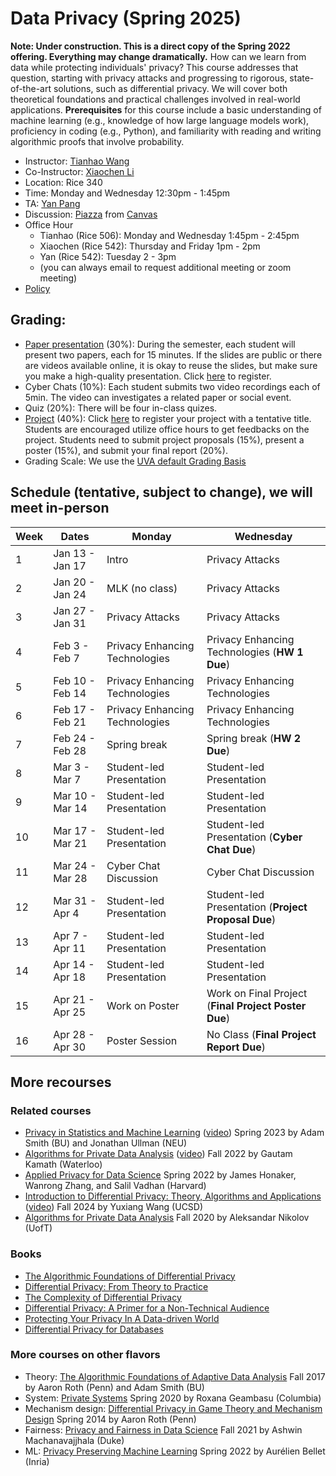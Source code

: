 
# Data Privacy (Spring 2025)

**Note: Under construction. This is a direct copy of the Spring 2022 offering. Everything may change dramatically.** 
How can we learn from data while protecting individuals' privacy? This course addresses that question, starting with privacy attacks and progressing to rigorous, state-of-the-art solutions, such as differential privacy. We will cover both theoretical foundations and practical challenges involved in real-world applications. **Prerequisites** for this course include a basic understanding of machine learning (e.g., knowledge of how large language models work), proficiency in coding (e.g., Python), and familiarity with reading and writing algorithmic proofs that involve probability.


- Instructor: [Tianhao Wang](https://tianhao.wang)
- Co-Instructor: [Xiaochen Li](https://xiaochenli-w.github.io/)
- Location: Rice 340
- Time: Monday and Wednesday 12:30pm - 1:45pm
- TA: [Yan Pang](https://py85252876.github.io/)
- Discussion: [Piazza](https://piazza.com/class/m5o8xxf0t6p4k0) from [Canvas](https://canvas.its.virginia.edu/courses/130855)
- Office Hour
  - Tianhao (Rice 506): Monday and Wednesday 1:45pm - 2:45pm
  - Xiaochen (Rice 542): Thursday and Friday 1pm - 2pm
  - Yan (Rice 542): Tuesday 2 - 3pm
  - (you can always email to request additional meeting or zoom meeting)
- [Policy](policy.md)



## Grading: 
- [Paper presentation](papers.md) (30%): During the semester, each student will present two papers, each for 15 minutes.  If the slides are public or there are videos available online, it is okay to reuse the slides, but make sure you make a high-quality presentation.  Click [here](https://docs.google.com/spreadsheets/d/1nMqxXDpUag_fidQJ4PgdoQFk1fZxkMlKFhXkmigGNd4/edit?usp=sharing) to register.
- Cyber Chats (10%): Each student submits two video recordings each of 5min. The video can investigates a related paper or social event.
- Quiz (20%): There will be four in-class quizes. 
- [Project](project.md) (40%): Click [here](https://docs.google.com/spreadsheets/d/1wXxl8X76yts2WaMT8zlAf-Cl8mwj8l64WlhGF9TECfg/edit?usp=sharing) to register your project with a tentative title.  Students are encouraged utilize office hours to get feedbacks on the project.  Students need to submit project proposals (15%), present a poster (15%), and submit your final report (20%).
- Grading Scale: We use the [UVA default Grading Basis](https://virginia.service-now.com/its?id=itsweb_kb_article&sys_id=1153c16fdba41f444f32fb671d961934)


## Schedule (tentative, subject to change), we will meet in-person 

| Week | Dates           | Monday                         | Wednesday                                            |
| ---- | --------------- | ------------------------------ | ---------------------------------------------------- |
| 1    | Jan 13 - Jan 17 | Intro                          | Privacy Attacks                                      |
| 2    | Jan 20 - Jan 24 | MLK (no class)                 | Privacy Attacks                                      |
| 3    | Jan 27 - Jan 31 | Privacy Attacks                | Privacy Attacks                                      |
| 4    | Feb 3  - Feb 7  | Privacy Enhancing Technologies | Privacy Enhancing Technologies (**HW 1 Due**)        |
| 5    | Feb 10 - Feb 14 | Privacy Enhancing Technologies | Privacy Enhancing Technologies                       |
| 6    | Feb 17 - Feb 21 | Privacy Enhancing Technologies | Privacy Enhancing Technologies                       |
| 7    | Feb 24 - Feb 28 | Spring break                   | Spring break (**HW 2 Due**)                          |
| 8    | Mar 3  - Mar 7  | Student-led Presentation       | Student-led Presentation                             |
| 9    | Mar 10 - Mar 14 | Student-led Presentation       | Student-led Presentation                             |
| 10   | Mar 17 - Mar 21 | Student-led Presentation       | Student-led Presentation (**Cyber Chat Due**)        |
| 11   | Mar 24 - Mar 28 | Cyber Chat Discussion          | Cyber Chat Discussion                                |
| 12   | Mar 31 - Apr 4  | Student-led Presentation       | Student-led Presentation (**Project Proposal Due**)  |
| 13   | Apr 7  - Apr 11 | Student-led Presentation       | Student-led Presentation                             |
| 14   | Apr 14 - Apr 18 | Student-led Presentation       | Student-led Presentation                             |
| 15   | Apr 21 - Apr 25 | Work on Poster                 | Work on Final Project (**Final Project Poster Due**) |
| 16   | Apr 28 - Apr 30 | Poster Session                 | No Class (**Final Project Report Due**)              |






## More recourses
### Related courses
- [Privacy in Statistics and Machine Learning](https://dpcourse.github.io/) ([video](https://drive.google.com/drive/folders/1Ds5KlyWrX93DeiQWrFLpBS0Zsk104bnd?usp=sharing)) Spring 2023 by Adam Smith (BU) and Jonathan Ullman (NEU) 
- [Algorithms for Private Data Analysis](http://www.gautamkamath.com/CS860-fa2022.html) ([video](https://www.youtube.com/playlist?list=PLmd_zeMNzSvRRNpoEWkVo6QY_6rR3SHjp)) Fall 2022 by Gautam Kamath (Waterloo) 
- [Applied Privacy for Data Science](https://opendp.github.io/cs208/) Spring 2022 by James Honaker, Wanrong Zhang, and Salil Vadhan (Harvard)
- [Introduction to Differential Privacy: Theory, Algorithms and Applications](https://cseweb.ucsd.edu/~yuxiangw/classes/DSC291-2024Fall/) ([video](https://www.youtube.com/watch?v=OzjmWObjgzg)) Fall 2024 by Yuxiang Wang (UCSD)
- [Algorithms for Private Data Analysis](http://www.cs.toronto.edu/~anikolov/CSC2412F20/CSC2412.html) Fall 2020 by Aleksandar Nikolov (UofT)


### Books
- [The Algorithmic Foundations of Differential Privacy](https://www.cis.upenn.edu/~aaroth/Papers/privacybook.pdf)
- [Differential Privacy: From Theory to Practice](https://www.morganclaypool.com/doi/pdf/10.2200/S00735ED1V01Y201609SPT018)
- [The Complexity of Differential Privacy](https://privacytools.seas.harvard.edu/files/privacytools/files/complexityprivacy_1_01.pdf)
- [Differential Privacy: A Primer for a Non-Technical Audience](https://salil.seas.harvard.edu/files/salil/files/differential_privacy_primer_nontechnical_audience.pdf)
- [Protecting Your Privacy In A Data-driven World](https://www.clairemckaybowen.com/book)
- [Differential Privacy for Databases](https://dpfordb.github.io/)


### More courses on other flavors
- Theory: [The Algorithmic Foundations of Adaptive Data Analysis](https://adaptivedataanalysis.com/lecture-schedule-and-notes/) Fall 2017 by Aaron Roth (Penn) and Adam Smith (BU) 
- System: [Private Systems](https://systems.cs.columbia.edu/private-systems-class/) Spring 2020 by Roxana Geambasu (Columbia) 
- Mechanism design: [Differential Privacy in Game Theory and Mechanism Design](https://www.cis.upenn.edu/~aaroth/courses/gametheoryprivacyS14.html) Spring 2014 by Aaron Roth (Penn) 
- Fairness: [Privacy and Fairness in Data Science](https://sites.duke.edu/cs590f21privacyfairness/schedule/) Fall 2021 by Ashwin Machanavajjhala (Duke)
- ML: [Privacy Preserving Machine Learning](http://researchers.lille.inria.fr/abellet/teaching/private_machine_learning_course.html) Spring 2022 by Aurélien Bellet (Inria) 
